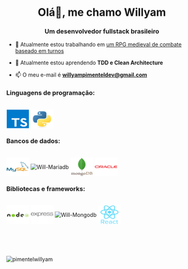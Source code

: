 <div>
  <h1 align="center">Olá👋, me chamo Willyam</h1>
  <h3 align="center">Um desenvolvedor fullstack brasileiro</h3>
</div>


- 🔭 Atualmente estou trabalhando em [um RPG medieval de combate baseado em turnos](https://github.com/pimentelWillyam/motion-blade-bot)

- 🌱 Atualmente estou aprendendo **TDD e Clean Architecture**

- 📫 O meu e-mail é **willyampimenteldev@gmail.com** 

<h3 align="left">Linguagens de programação:</h3>
<div style="display: inline_block"><br>
  <img align="center" alt="Will-Ts" height="50" width="60" src="https://raw.githubusercontent.com/devicons/devicon/master/icons/typescript/typescript-plain.svg">
  <img align="center" alt="Will-Python" height="50" width="60" src="https://raw.githubusercontent.com/devicons/devicon/master/icons/python/python-original.svg">
</div>
<h3 align="left">Bancos de dados:</h3>
<div style="display: inline_block"><br>
  <img align="center" alt="Will-Mysql" height="50" width="60" src="https://raw.githubusercontent.com/devicons/devicon/master/icons/mysql/mysql-original-wordmark.svg">
  <img align="center" alt="Will-Mariadb" height="50" width="60" src="https://www.vectorlogo.zone/logos/mariadb/mariadb-icon.svg">
  <img align="center" alt="Will-Mongodb" height="50" width="60" src="https://raw.githubusercontent.com/devicons/devicon/master/icons/mongodb/mongodb-original-wordmark.svg">
  <img align="center" alt="Will-Oracle" height="50" width="60" src="https://raw.githubusercontent.com/devicons/devicon/master/icons/oracle/oracle-original.svg">
</div>

<h3 align="left">Bibliotecas e frameworks:</h3>

<div style="display: inline_block"><br>
  <img align="center" alt="Will-Mysql" height="50" width="60" src="https://raw.githubusercontent.com/devicons/devicon/master/icons/nodejs/nodejs-original-wordmark.svg">
  <img align="center" alt="Will-Mariadb" height="50" width="60" src="https://raw.githubusercontent.com/devicons/devicon/master/icons/express/express-original-wordmark.svg">
  <img align="center" alt="Will-Mongodb" height="50" width="60" src="https://www.vectorlogo.zone/logos/jestjsio/jestjsio-icon.svg">
  <img align="center" alt="Will-Oracle" height="50" width="60" src="https://raw.githubusercontent.com/devicons/devicon/master/icons/react/react-original-wordmark.svg">
</div>

<br/>
<br/>
<br/>
<br/>

<div> 
  <p><img align="center" src="https://github-readme-streak-stats.herokuapp.com/?user=pimentelwillyam&" alt="pimentelwillyam" /></p>
</div>

